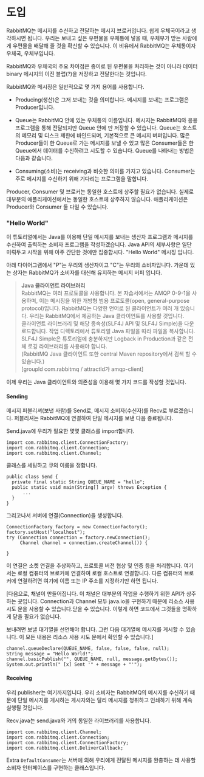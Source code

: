 # 도입

RabbitMQ는 메시지를 수신하고 전달하는 메시지 브로커입니다. 쉽게 우체국이라고 생각하시면 됩니다. 우리는 보내고 싶은 우편물을 우체통에 넣을 때, 우체부가 받는 사람에게 우편물을 배달해 줄 것을 확신할 수 있습니다. 이 비유에서 RabbitMQ는 우체통이자 우체국, 우체부입니다.

RabbitMQ와 우체국의 주요 차이점은 종이로 된 우편물을 처리하는 것이 아니라 데이터 binary 메시지의 이진 블럽(?)을 저장하고 전달한다는 것입니다.

RabbitMQ와 메시징은 일반적으로 몇 가지 용어를 사용합니다.

+ Producing(생산)은 그저 보내는 것을 의미합니다. 메시지를 보내는 프로그램은 Producer입니다.

+ Queue는 RabbitMQ 안에 있는 우체통의 이름입니다. 메시지는 RabbitMQ와 응용 프로그램을 통해 전달되지만 Queue 안에 만 저장할 수 있습니다. Queue는 호스트의 메모리 및 디스크 제한에  바인드되며, 기본적으로 큰 메시지 버퍼입니다. 많은 Producer들이 한 Queue로 가는 메시지를 보낼 수 있고 많은 Consumer들은 한 Queue에서 데이터를 수신하려고 시도할 수 있습니다. Queue를 나타내는 방법은 다음과 같습니다.

+ Consuming(소비)는 receiving과 비슷한 의미를 가지고 있습니다. Consumer는 주로 메시지를 수신하기 위해 기다리는 프로그램을 말합니다.

Producer, Consumer 및 브로커는 동일한 호스트에 상주할 필요가 없습니다. 실제로 대부분의 애플리케이션에서는 동일한 호스트에 상주하지 않습니다. 애플리케이션은 Producer와 Consumer 둘 다일 수 있습니다.

### "Hello World"

이 튜토리얼에서는 Java를 이용해 단일 메시지를 보내는 생산자 프로그램과 메시지를 수신하여 출력하는 소비자 프로그램을 작성하겠습니다. Java API의 세부사항은 일단 미뤄두고 시작을 위해 아주 간단한 것에만 집중합시다. "Hello World" 메시징 입니다.

아래 다이어그램에서 "P"는 우리의 생산자이고 "C"는 우리의 소비자입니다. 가운데 있는 상자는 RabbitMQ가 소비자를 대신해 유지하는 메시지 버퍼 입니다.


> __Java 클라이언트 라이브러리__    
 RabbitMQ는 여러 프로토콜을 사용합니다. 본 자습서에서는 AMQP 0-9-1을 사용하며, 이는 메시징을 위한 개방형 범용 프로토콜(open, general-purpose protocol)입니다. RabbitMQ는 다양한 언어로 된 클라이언트가 여러 개 있습니다. 우리는 RabbitMQ에서 제공하는 Java 클라이언트를 사용할 것입니다.  
 클라이언트 라이브러리 및 해당 종속성(SLF4J API 및 SLF4J Simple)을 다운로드합니다. 작업 디렉토리에서 튜토리얼 Java 파일을 따라 파일을 복사합니다.  
 SLF4J Simple은 튜토리얼에 충분하지만 Logback in Production과 같은 전체 로깅 라이브러리를 사용해야 합니다.  
 (RabbitMQ Java 클라이언트 또한 central Maven repository에서 검색 할 수 있습니다.)  
 [groupId com.rabbitmq / attractId가 amqp-client]  


이제 우리는 Java 클라이언트와 의존성을 이용해 몇 가지 코드를 작성할 것입니다.

#### __Sending__

메시지 퍼블리셔(보낸 사람)를 Send로, 메시지 소비자(수신자)를 Recv로 부르겠습니다. 퍼블리셔는 RabbitMQ에 연결하여 단일 메시지를 보낸 다음 종료됩니다.

Send.java에 우리가 필요한 몇몇 클래스를 import합니다.

```
import com.rabbitmq.client.ConnectionFactory;
import com.rabbitmq.client.Connection;
import com.rabbitmq.client.Channel;
```

클래스를 세팅하고 큐의 이름을 정합니다.

```
public class Send {
  private final static String QUEUE_NAME = "hello";
  public static void main(String[] argv) throws Exception {
      ...
  }
}    
```

그리고나서 서버에 연결(Connection)을 생성합니다.

```
ConnectionFactory factory = new ConnectionFactory();
factory.setHost("localhost");
try (Connection connection = factory.newConnection();
     Channel channel = connection.createChannel()) {

}
```

이 연결은 소켓 연결을 추상화하고, 프로토콜 버전 협상 및 인증 등을 처리합니다. 여기서는 로컬 컴퓨터의 브로커에 연결하여 로컬 호스트로 연결합니다. 다른 컴퓨터의 브로커에 연결하려면 여기에 이름 또는 IP 주소를 지정하기만 하면 됩니다.

[다음으로, 채널이 만들어집니다. 이 채널은 대부분의 작업을 수행하기 위한 API가 상주하는 곳입니다. Connection과 Channel 모두 java.io을 구현하기 때문에 리소스 사용 시도 문을 사용할 수 있습니다.닫을 수 있습니다. 이렇게 하면 코드에서 그것들을 명확하게 닫을 필요가 없습니다.

보내려면 보낼 대기열을 선언해야 합니다. 그런 다음 대기열에 메시지를 게시할 수 있습니다. 이 모든 내용은 리소스 사용 시도 문에서 확인할 수 있습니다.]

```
channel.queueDeclare(QUEUE_NAME, false, false, false, null);
String message = "Hello World!";
channel.basicPublish("", QUEUE_NAME, null, message.getBytes());
System.out.println(" [x] Sent '" + message + "'");
```

#### __Receiving__

우리 publisher는 여기까지입니다. 우리 소비자는 RabbitMQ의 메시지를 수신하기 때문에 단일 메시지를 게시하는 게시자와는 달리 메시지를 청취하고 인쇄하기 위해 계속 실행될 것입니다.

Recv.java는 send.java와 거의 동일한 라이브러리를 사용합니다.

```
import com.rabbitmq.client.Channel;
import com.rabbitmq.client.Connection;
import com.rabbitmq.client.ConnectionFactory;
import com.rabbitmq.client.DeliverCallback;
```

Extra `DefaultConsumer`는 서버에 의해 우리에게 전달된 메시지를 완충하는 데 사용할 소비자 인터페이스를 구현하는 클래스입니다.
